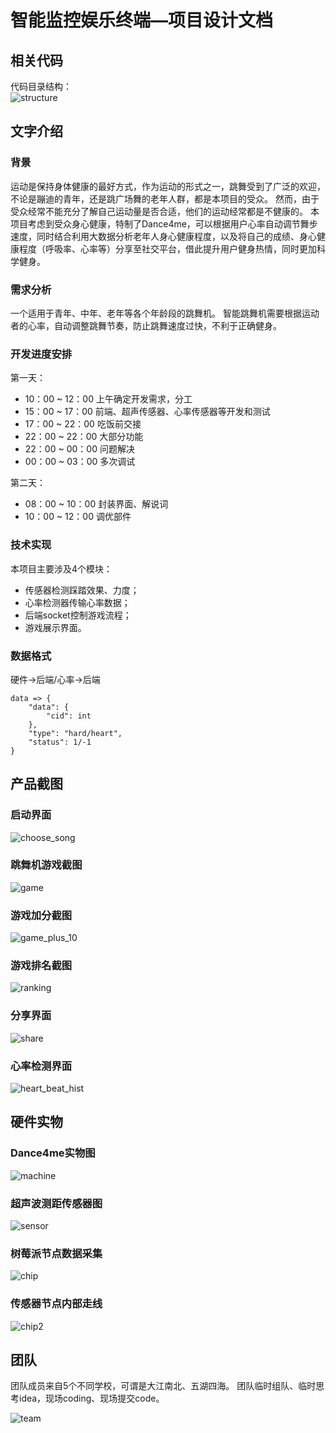 # 智能监控娱乐终端—项目设计文档

## 相关代码

代码目录结构：<br>
![structure](images/structure.png)

## 文字介绍

### 背景
运动是保持身体健康的最好方式，作为运动的形式之一，跳舞受到了广泛的欢迎，不论是蹦迪的青年，还是跳广场舞的老年人群，都是本项目的受众。
然而，由于受众经常不能充分了解自己运动量是否合适，他们的运动经常都是不健康的。
本项目考虑到受众身心健康，特制了Dance4me，可以根据用户心率自动调节舞步速度，同时结合利用大数据分析老年人身心健康程度，以及将自己的成绩、身心健康程度（呼吸率、心率等）分享至社交平台，借此提升用户健身热情，同时更加科学健身。

### 需求分析
一个适用于青年、中年、老年等各个年龄段的跳舞机。
智能跳舞机需要根据运动者的心率，自动调整跳舞节奏，防止跳舞速度过快，不利于正确健身。

### 开发进度安排
第一天：
- 10：00 ~ 12：00 上午确定开发需求，分工
- 15：00 ~ 17：00 前端、超声传感器、心率传感器等开发和测试
- 17：00 ~ 22：00 吃饭前交接
- 22：00 ~ 22：00 大部分功能
- 22：00 ~ 00：00 问题解决
- 00：00 ~ 03：00 多次调试

第二天：
- 08：00 ~ 10：00 封装界面、解说词
- 10：00 ~ 12：00 调优部件

### 技术实现
本项目主要涉及4个模块：
- 传感器检测踩踏效果、力度；
- 心率检测器传输心率数据；
- 后端socket控制游戏流程；
- 游戏展示界面。

### 数据格式
硬件->后端/心率->后端
```
data => {
    "data": {
        "cid": int 
    },
    "type": "hard/heart",
    "status": 1/-1
}
```

## 产品截图
 
### 启动界面
![choose_song](images/choose_song.png)
 
### 跳舞机游戏截图
![game](images/game.png)

### 游戏加分截图
![game_plus_10](images/game_plus_10.png)

### 游戏排名截图
![ranking](images/ranking.png)

### 分享界面
![share](images/share.png)
 
### 心率检测界面
![heart_beat_hist](images/heartbeat_hist.png)


## 硬件实物
 
### Dance4me实物图
![machine](images/machine.png)
 
### 超声波测距传感器图
![sensor](images/sensor.png)
 
### 树莓派节点数据采集
![chip](images/chip.png)
 
### 传感器节点内部走线
![chip2](images/chip2.png)

## 团队
团队成员来自5个不同学校，可谓是大江南北、五湖四海。
团队临时组队、临时思考idea，现场coding、现场提交code。

![team](images/team.jpg)
